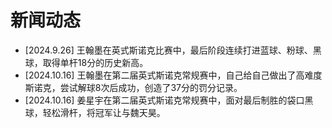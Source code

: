 # 新闻动态

- [2024.9.26] 王翰墨在英式斯诺克比赛中，最后阶段连续打进蓝球、粉球、黑球，取得单杆18分的历史新高。
- [2024.10.16] 王翰墨在第二届英式斯诺克常规赛中，自己给自己做出了高难度斯诺克，尝试解球8次后成功，创造了37分的罚分记录。
- [2024.10.16] 姜星宇在第二届英式斯诺克常规赛中，面对最后制胜的袋口黑球，轻松滑杆，将冠军让与魏天昊。
